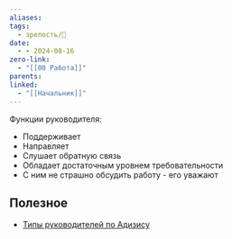 ```yaml
---
aliases: 
tags:
  - зрелость/🌱
date:
  - - 2024-08-16
zero-link:
  - "[[00 Работа]]"
parents: 
linked:
  - "[[Начальник]]"
---
```

Функции руководителя:
- Поддерживает
- Направляет
- Слушает обратную связь
- Обладает достаточным уровнем требовательности
- С ним не страшно обсудить работу - его уважают
## Полезное
- [Типы руководителей по Адизису](Типы%20руководителей%20по%20Адизису.md)